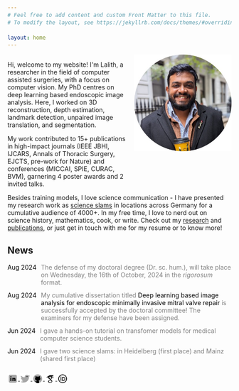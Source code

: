 ```yaml
---
# Feel free to add content and custom Front Matter to this file.
# To modify the layout, see https://jekyllrb.com/docs/themes/#overriding-theme-defaults

layout: home
---
```


<div style="overflow: hidden; display: flex" class="container">
<div class="lalith-pic">
  <img src="/assets/lalith-potrait-circular.jpg" alt="Alt text" style="width: 300px; height: auto; margin-bottom:5px"></div>
  <div class="info">
    <p style="margin-bottom: 10px;"> Hi, welcome to my website! I'm Lalith, a researcher in the field of computer assisted surgeries, with a focus on computer vision. My PhD centres on deep learning based endoscopic image analysis. Here, I worked on 3D reconstruction, depth estimation, landmark detection, unpaired image translation, and segmentation. </p>
    <p> My work contributed to 15+ publications in high-impact journals (IEEE JBHI, IJCARS, Annals of Thoracic Surgery, EJCTS, pre-work for Nature) and conferences (MICCAI, SPIE, CURAC, BVM), garnering 4 poster awards and 2 invited talks. </p>
  </div> 
</div>

<style>
    @media (max-width: 768px) {
        .container {
            flex-direction: column;
        }
        .info {
          width: 85%
        }
        .lalith-pic {
          margin-bottom: 10px
        }
    }
    @media (min-width: 768px) {
        .container {
            flex-direction: row-reverse;  
        }
        .info {
          width: 75%
        }
         .lalith-pic {
          margin-left: 10px;
          margin-bottom: 10px;
        }
    }
</style>

<div>
Besides training models, I love science communication - I have presented my research work as <a target="_blank" href="/talks/">science slams</a> in locations across Germany for a cumulative audience of 4000+. In my free time, I love to nerd out on science history, mathematics, cook, or write. Check out my <a target="_blank" href="/research/">research</a> and <a target="_blank" href="/pubs/">publications</a>, or just get in touch with me for my resume or to know more!
</div>
<div style="margin-bottom: 12px;"></div>

## News 

 <div style="display: flex; font-size: 14px;">
  <span style="white-space: nowrap; margin-right: 10px; color: black;">Aug 2024</span>
  <div style="flex-grow: 1;">
    <span style="color: #808080;"> The defense of my doctoral degree (Dr. sc. hum.), will take place on Wednesday, the 16th of October, 2024 in the <i>rigorosum</i> format. </span>
  </div>
 </div>
<div style="margin-bottom: 12px;"></div>

 <div style="display: flex; font-size: 14px;">
  <span style="white-space: nowrap; margin-right: 10px; color: black;">Aug 2024</span>
  <div style="flex-grow: 1;">
    <span style="color: #808080;"> My cumulative dissertation titled <span style="color: black;">Deep learning based image analysis for endoscopic minimally invasive mitral valve repair</span> is successfully accepted by the doctoral committee! The examiners for my defense have been assigned. </span>
  </div>
 </div>
<div style="margin-bottom: 12px;"></div>

 <div style="display: flex; font-size: 14px;">
  <span style="white-space: nowrap; margin-right: 10px; color: black;">Jun 2024</span>
  <div style="flex-grow: 1;">
    <span style="color: #808080;"> I gave a hands-on tutorial on transfomer models for medical computer science students. </span>
  </div>
 </div>
<div style="margin-bottom: 12px;"></div>

 <div style="display: flex; font-size: 14px;">
  <span style="white-space: nowrap; margin-right: 10px; color: black;">Jun 2024</span>
  <div style="flex-grow: 1;">
    <span style="color: #808080;"> I gave two science slams: in Heidelberg (first place) and Mainz (shared first place) </span>
  </div>
 </div>
<div style="margin-bottom: 25px;"></div>

<div style="margin-bottom: 25px;"></div>

<a href="https://www.linkedin.com/in/lalithnag/" target="_blank">
<img src="/assets/icons8-linkedin-24.png" alt="LinkedIn" style="width: 24px; height: 24px; vertical-align: middle;">
</a> 
<a href="https://x.com/onyourseat" target="_blank">
<img src="/assets/icons8-twitter-24.png" alt="Twitter" style="width: 24px; height: 24px; vertical-align: middle;">
</a>
<a href="https://github.com/lalithnag" target="_blank">
<img src="/assets/icons8-github-24.png" alt="Github" style="width: 24px; height: 24px; vertical-align: middle;">
</a>
<a href="https://scholar.google.com/citations?hl=en&user=bdLgSAgAAAAJ&scilu=&scisig=ANI4uE0AAAAAZsDJsV5LhxdZ4Nn1sc5rzTXhTyc&gmla=AC6lMd-O5fQvrmRRJkS2sKL_vLX_zEk80gZiRtiDRNE0mi2fUEYRxsLYM6K6lt8NihQg5ttVXYE_TSWYnC1D5PCAh2RuUSJP9QQ0WsDi6Ho&sciund=3223323255075413780" target="_blank">
<img src="/assets/icons8-google-scholar-24.png" alt="Google Scholar" style="width: 24px; height: 24px; vertical-align: middle;">
</a>
<a href="https://orcid.org/0000-0003-0835-042X" target="_blank">
<img src="/assets/icons8-orcid-32.png" alt="OrcID" style="width: 24px; height: 24px; vertical-align: middle;">
</a>